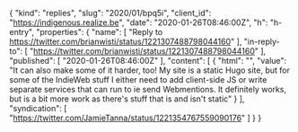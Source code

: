 {
  "kind": "replies",
  "slug": "2020/01/bpq5i",
  "client_id": "https://indigenous.realize.be",
  "date": "2020-01-26T08:46:00Z",
  "h": "h-entry",
  "properties": {
    "name": [
      "Reply to https://twitter.com/brianwisti/status/1221307488798044160"
    ],
    "in-reply-to": [
      "https://twitter.com/brianwisti/status/1221307488798044160"
    ],
    "published": [
      "2020-01-26T08:46:00Z"
    ],
    "content": [
      {
        "html": "",
        "value": "It can also make some of it harder, too! My site is a static Hugo site, but for some of the IndieWeb stuff I either need to add client-side JS or write separate services that can run to ie send Webmentions. It definitely works, but is a bit more work as there's stuff that is and isn't static"
      }
    ],
    "syndication": [
      "https://twitter.com/JamieTanna/status/1221354767559090176"
    ]
  }
}
